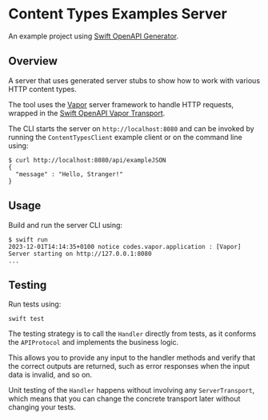 # Content Types Examples Server

An example project using [Swift OpenAPI Generator](https://github.com/apple/swift-openapi-generator).

## Overview

A server that uses generated server stubs to show how to work with various HTTP content types. 

The tool uses the [Vapor](https://github.com/vapor/vapor) server framework to handle HTTP requests, wrapped in the [Swift OpenAPI Vapor Transport](https://github.com/swift-server/swift-openapi-vapor).

The CLI starts the server on `http://localhost:8080` and can be invoked by running the `ContentTypesClient` example client or on the command line using:

```
$ curl http://localhost:8080/api/exampleJSON
{
  "message" : "Hello, Stranger!"
}
```

## Usage

Build and run the server CLI using:

```
$ swift run
2023-12-01T14:14:35+0100 notice codes.vapor.application : [Vapor] Server starting on http://127.0.0.1:8080
...
```

## Testing

Run tests using:

```
swift test
```

The testing strategy is to call the `Handler` directly from tests, as it conforms the `APIProtocol` and implements the business logic.

This allows you to provide any input to the handler methods and verify that the correct outputs are returned, such as error responses when the input data is invalid, and so on.

Unit testing of the `Handler` happens without involving any `ServerTransport`, which means that you can change the concrete transport later without changing your tests.
